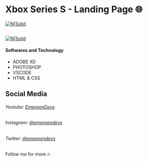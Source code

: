 # Xbox Series S - Landing Page 🌐
[![N|Solid](https://i.imgur.com/2dzkWT8.png)](https://www.youtube.com/watch?v=PX2ok76cc4g)

## 
[![N|Solid](https://i.imgur.com/QdCDEdN.png)](https://www.youtube.com/watch?v=PX2ok76cc4g)

#### Softwares and Technology
- ADOBE XD
- PHOTOSHOP
- VSCODE
- HTML & CSS

## Social Media
###### Youtube: [EmpreenDevs](https://www.youtube.com/channel/UCkVrAGL7PCsoPTra-KqgUPw)
###### Instagram: [@empreendevs](https://www.instagram.com/empreendevs/)
###### Twitter: [@empreendevs](https://twitter.com/empreendevs)

Follow me for more 🔥
